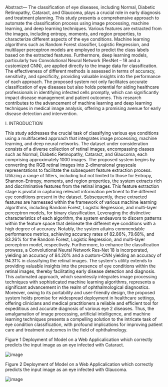 Abstract— The classification of eye diseases, including Normal, Diabetic Retinopathy, Cataract, and Glaucoma, plays a crucial role in early diagnosis and treatment planning. This study presents a comprehensive approach to automate the classification process using image processing, machine learning, and deep learning techniques. Various features are extracted from the images, including entropy, moments, and region properties, to characterize different aspects of the eye conditions. Machine learning algorithms such as Random Forest classifier, Logistic Regression, and multilayer perceptron models are employed to predict the class labels based on the extracted features.
Furthermore, deep learning models, particularly two Convolutional Neural Network (ResNet – 18 and a customized CNN), are applied directly to the image data for classification. The effectiveness of different methods is assessed in terms of accuracy, sensitivity, and specificity, providing valuable insights into the performance of each approach. The proposed system not only facilitates accurate classification of eye diseases but also holds potential for aiding healthcare professionals in identifying infected cells promptly, which can significantly impact disease management and patient outcomes. This research contributes to the advancement of machine learning and deep learning techniques in medical image analysis, offering a promising avenue for early disease detection and intervention.

I. INTRODUCTION

This study addresses the crucial task of classifying various eye conditions using a multifaceted approach that integrates image processing, machine learning, and deep neural networks. The dataset under consideration consists of a diverse collection of retinal images, encompassing classes such as Normal, Diabetic Retinopathy, Cataract, and Glaucoma, each comprising approximately 1000 images.
The proposed system begins by converting the RGB retinal images into 2-dimensional grayscale representations to facilitate the subsequent feature extraction process. Utilizing a range of filters, including but not limited to those for Entropy, Shannon-Entropy, moments, and region properties, the system extracts rich and discriminative features from the retinal images. This feature extraction stage is pivotal in capturing relevant information pertinent to the different eye conditions present in the dataset. Subsequently, these extracted features are harnessed within the framework of various machine learning algorithms, including Random Forest, Logistic Regression, and multi-layer perceptron models, for binary classification. Leveraging the distinctive characteristics of each algorithm, the system endeavors to discern patterns within the feature space that delineate the different eye conditions with a high degree of accuracy.
Notably, the system attains commendable performance metrics, achieving accuracy rates of 82.86%, 79.68%, and 83.26% for the Random Forest, Logistic Regression, and multi-layer perceptron model, respectively. Furthermore, to enhance the classification prowess, a Convolutional Neural Network Res-Net 18 is incorporated, yielding an accuracy of 84.20% and a custom-CNN yielding an accuracy of 94.31% in classifying the retinal images. The system's utility extends to providing valuable insights into the presence of eye conditions within the retinal images, thereby facilitating early disease detection and diagnosis. This automated approach, which seamlessly integrates image processing techniques with sophisticated machine learning algorithms, represents a significant advancement in the realm of ophthalmological diagnostics.
Moreover, owing to its portability and user-friendly design, the proposed system holds promise for widespread deployment in healthcare settings, offering clinicians and medical practitioners a reliable and efficient tool for expeditious and accurate diagnosis of various eye
2 diseases. Thus, the amalgamation of image processing, artificial intelligence, and machine learning techniques presents a compelling solution to the intricate task of eye condition classification, with profound implications for improving patient care and treatment outcomes in the field of ophthalmology.

Figure 1
Deployment of Model on a Web Applicalication which correctly predicts the input image as an eye infected with Cataract.

![image](https://github.com/user-attachments/assets/e3121c49-7d68-4552-b12c-49d5544fe1a8)

Figure 2
Deployment of Model on a Web Applicalication which correctly predicts the input image as an eye infected with Glaucoma.

![image](https://github.com/user-attachments/assets/851629d6-3153-4f37-b917-c1f31a369cc4)


